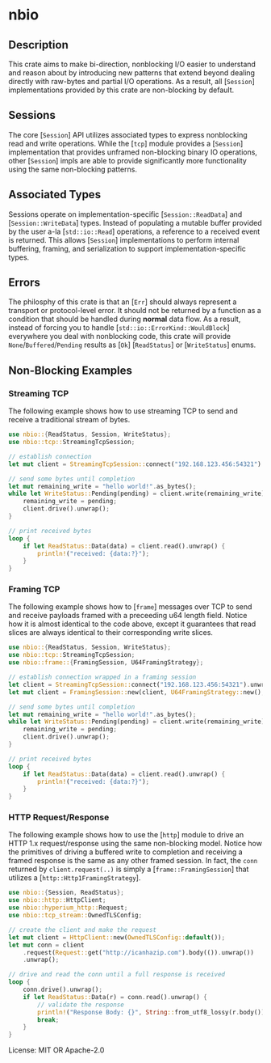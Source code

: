 # nbio

## Description

This crate aims to make bi-direction, nonblocking I/O easier to understand and reason about by introducing
new patterns that extend beyond dealing directly with raw-bytes and partial I/O operations.
As a result, all [`Session`] implementations provided by this crate are non-blocking by default.

## Sessions

The core [`Session`] API utilizes associated types to express nonblocking read and write operations.
While the [`tcp`] module provides a [`Session`] implementation that provides unframed non-blocking binary IO operations,
other [`Session`] impls are able to provide significantly more functionality using the same non-blocking patterns.

## Associated Types

Sessions operate on implementation-specific [`Session::ReadData`] and [`Session::WriteData`] types.
Instead of populating a mutable buffer provided by the user a-la [`std::io::Read`] operations, a reference to a received event is returned.
This allows [`Session`] implementations to perform internal buffering, framing, and serialization to support implementation-specific types.

## Errors

The philosphy of this crate is that an [`Err`] should always represent a transport or protocol-level error.
It should not be returned by a function as a condition that should be handled during **normal** data flow.
As a result, instead of forcing you to handle [`std::io::ErrorKind::WouldBlock`] everywhere you deal with nonblocking code,
this crate will provide `None`/`Buffered`/`Pending` results as [`Ok`] [`ReadStatus`] or [`WriteStatus`] enums.

## Non-Blocking Examples

### Streaming TCP

The following example shows how to use streaming TCP to send and receive a traditional stream of bytes.

```rust
use nbio::{ReadStatus, Session, WriteStatus};
use nbio::tcp::StreamingTcpSession;

// establish connection
let mut client = StreamingTcpSession::connect("192.168.123.456:54321").unwrap();

// send some bytes until completion
let mut remaining_write = "hello world!".as_bytes();
while let WriteStatus::Pending(pending) = client.write(remaining_write).unwrap() {
    remaining_write = pending;
    client.drive().unwrap();
}

// print received bytes
loop {
    if let ReadStatus::Data(data) = client.read().unwrap() {
        println!("received: {data:?}");
    }
}
```

### Framing TCP

The following example shows how to [`frame`] messages over TCP to send and receive payloads framed with a preceeding u64 length field.
Notice how it is almost identical to the code above, except it guarantees that read slices are always identical to their corresponding write slices.

```rust
use nbio::{ReadStatus, Session, WriteStatus};
use nbio::tcp::StreamingTcpSession;
use nbio::frame::{FramingSession, U64FramingStrategy};

// establish connection wrapped in a framing session
let client = StreamingTcpSession::connect("192.168.123.456:54321").unwrap();
let mut client = FramingSession::new(client, U64FramingStrategy::new(), 4096);

// send some bytes until completion
let mut remaining_write = "hello world!".as_bytes();
while let WriteStatus::Pending(pending) = client.write(remaining_write).unwrap() {
    remaining_write = pending;
    client.drive().unwrap();
}

// print received bytes
loop {
    if let ReadStatus::Data(data) = client.read().unwrap() {
        println!("received: {data:?}");
    }
}
```

### HTTP Request/Response

The following example shows how to use the [`http`] module to drive an HTTP 1.x request/response using the same non-blocking model.
Notice how the primitives of driving a buffered write to completion and receiving a framed response is the same as any other framed session.
In fact, the `conn` returned by `client.request(..)` is simply a [`frame::FramingSession`] that utilizes a [`http::Http1FramingStrategy`].

```rust
use nbio::{Session, ReadStatus};
use nbio::http::HttpClient;
use nbio::hyperium_http::Request;
use nbio::tcp_stream::OwnedTLSConfig;

// create the client and make the request
let mut client = HttpClient::new(OwnedTLSConfig::default());
let mut conn = client
    .request(Request::get("http://icanhazip.com").body(()).unwrap())
    .unwrap();

// drive and read the conn until a full response is received
loop {
    conn.drive().unwrap();
    if let ReadStatus::Data(r) = conn.read().unwrap() {
        // validate the response
        println!("Response Body: {}", String::from_utf8_lossy(r.body()));
        break;
    }
}
```

License: MIT OR Apache-2.0
